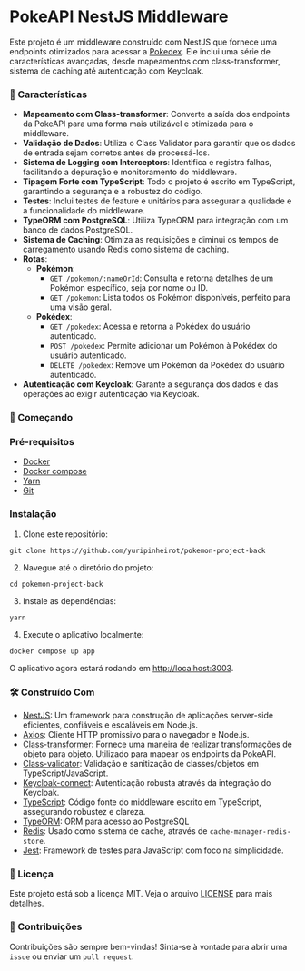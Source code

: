 # PokeAPI NestJS Middleware

Este projeto é um middleware construído com NestJS que fornece uma endpoints otimizados para acessar a [Pokedex](https://github.com/yuripinheirot/pokemon-project-front). Ele inclui uma série de características avançadas, desde mapeamentos com class-transformer, sistema de caching até autenticação com Keycloak.

### 🎨 Características

- **Mapeamento com Class-transformer**: Converte a saída dos endpoints da PokeAPI para uma forma mais utilizável e otimizada para o middleware.
- **Validação de Dados**: Utiliza o Class Validator para garantir que os dados de entrada sejam corretos antes de processá-los.
- **Sistema de Logging com Interceptors**: Identifica e registra falhas, facilitando a depuração e monitoramento do middleware.
- **Tipagem Forte com TypeScript**: Todo o projeto é escrito em TypeScript, garantindo a segurança e a robustez do código.
- **Testes**: Inclui testes de feature e unitários para assegurar a qualidade e a funcionalidade do middleware.
- **TypeORM com PostgreSQL**: Utiliza TypeORM para integração com um banco de dados PostgreSQL.
- **Sistema de Caching**: Otimiza as requisições e diminui os tempos de carregamento usando Redis como sistema de caching.
- **Rotas**:
	- **Pokémon**:
	    - `GET /pokemon/:nameOrId`: Consulta e retorna detalhes de um Pokémon específico, seja por nome ou ID.
	    - `GET /pokemon`: Lista todos os Pokémon disponíveis, perfeito para uma visão geral.
	- **Pokédex**:
	    - `GET /pokedex`: Acessa e retorna a Pokédex do usuário autenticado.
	    - `POST /pokedex`: Permite adicionar um Pokémon à Pokédex do usuário autenticado.
	    - `DELETE /pokedex`: Remove um Pokémon da Pokédex do usuário autenticado.
- **Autenticação com Keycloak**: Garante a segurança dos dados e das operações ao exigir autenticação via Keycloak.

### 🚀 Começando

### Pré-requisitos

- [Docker](https://docs.docker.com/engine/install/)
- [Docker compose](https://docs.docker.com/compose/)
- [Yarn](https://yarnpkg.com/)
- [Git](https://git-scm.com/)

### Instalação

1. Clone este repositório:
``` shell
git clone https://github.com/yuripinheirot/pokemon-project-back
```

2. Navegue até o diretório do projeto:
``` shell
cd pokemon-project-back
```

3. Instale as dependências:
``` shell
yarn
```

4. Execute o aplicativo localmente:
``` shell
docker compose up app
```

O aplicativo agora estará rodando em [http://localhost:3003](http://localhost:3003).

### 🛠️ Construído Com

- [NestJS](https://nestjs.com/): Um framework para construção de aplicações server-side eficientes, confiáveis e escaláveis em Node.js.
- [Axios](https://axios-http.com/): Cliente HTTP promissivo para o navegador e Node.js.
- [Class-transformer](https://github.com/typestack/class-transformer): Fornece uma maneira de realizar transformações de objeto para objeto. Utilizado para mapear os endpoints da PokeAPI.
- [Class-validator](https://github.com/typestack/class-validator): Validação e sanitização de classes/objetos em TypeScript/JavaScript.
- [Keycloak-connect](https://www.keycloak.org/): Autenticação robusta através da integração do Keycloak.
- [TypeScript](https://www.typescriptlang.org/): Código fonte do middleware escrito em TypeScript, assegurando robustez e clareza.
- [TypeORM](https://typeorm.io/): ORM para acesso ao PostgreSQL
- [Redis](https://redis.io/): Usado como sistema de cache, através de `cache-manager-redis-store`.
- [Jest](https://jestjs.io/): Framework de testes para JavaScript com foco na simplicidade.

### 📝 Licença

Este projeto está sob a licença MIT. Veja o arquivo [LICENSE](https://chat.openai.com/c/LICENSE) para mais detalhes.

### 💬 Contribuições

Contribuições são sempre bem-vindas! Sinta-se à vontade para abrir uma `issue` ou enviar um `pull request`.
